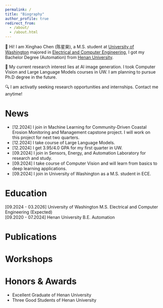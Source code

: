 ```yaml
---
permalink: /
title: "Biography"
author_profile: true
redirect_from: 
  - /about/
  - /about.html
---
```


:wave: Hi! I am Xinghao Chen (陈星昊), a M.S. student at [University of Washington](https://www.washington.edu/) majored in [Electrical and Computer Engineering](https://www.ece.uw.edu/), I got my Bachelor Degree (Automation) from [Henan University](https://www.henu.edu.cn/).

:microscope: My current research interest lies at AI image generation. I took Computer Vision and Large Language Models courses in UW. I am planning to pursue Ph.D degree in the future.

:mag: I am activatly seeking research opportunities and internships. Contact me anytime!

News
======
* [12.2024] I join in Machine Learning for Community-Driven Coastal Erosion Monitoring and Management capstone project. I will work on this project for next two quarters.
* [12.2024] I take course of Large Language Models.
* [12.2024] I get 3.95/4.0 GPA for my first quarter in UW.
* [09.2024] I join in Sensors, Energy, and Automation Laboratory for research and study.
* [09.2024] I take course of Computer Vision and will learn from basics to deep learning applications.
* [09.2024] I join in University of Washington as a M.S. student in ECE.

Education
======
[09.2024 - 03.2026] University of Washington  M.S. Electrical and Computer Engineering (Expected)  
[09.2020 - 07.2024] Henan University          B.E. Automation  

Publications
======

Workshops
======

Honors & Awards
======
* Excellent Graduate of Henan University
* Three Good Students of Henan University
